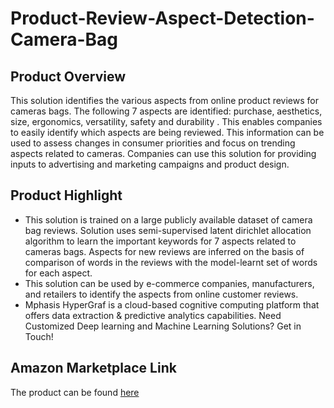 # Product-Review-Aspect-Detection-Camera-Bag

## Product Overview

This solution identifies the various aspects from online product reviews for cameras bags. The following 7 aspects are identified: purchase, aesthetics, size, ergonomics, versatility, safety and durability  . This enables companies to easily identify which aspects are being reviewed. This information can be used to assess changes in consumer priorities and focus on trending aspects related to cameras. Companies can use this solution for providing inputs to advertising and marketing campaigns and product design.

## Product Highlight
* This solution is trained on a large publicly available dataset of camera bag reviews. Solution uses semi-supervised latent dirichlet allocation algorithm to learn the important keywords for 7 aspects related to cameras bags. Aspects for new reviews are inferred on the basis of comparison of words in the reviews with the model-learnt set of words for each aspect.
* This solution can be used by e-commerce companies, manufacturers, and retailers to identify the aspects from online customer reviews.
* Mphasis HyperGraf is a cloud-based cognitive computing platform that offers data extraction & predictive analytics capabilities. Need Customized Deep learning and Machine Learning Solutions? Get in Touch!

## Amazon Marketplace Link
The product can be found [here](https://aws.amazon.com/marketplace/)
